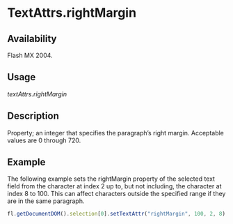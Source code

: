# TextAttrs.rightMargin

## Availability

Flash MX 2004.

## Usage

*textAttrs.rightMargin*

## Description

Property; an integer that specifies the paragraph’s right margin. Acceptable values are 0 through 720.

## Example

The following example sets the rightMargin property of the selected text field from the character at index 2 up to, but not including, the character at index 8 to 100. This can affect characters outside the specified range if they are in the same paragraph.

```javascript
fl.getDocumentDOM().selection[0].setTextAttr("rightMargin", 100, 2, 8);
```
